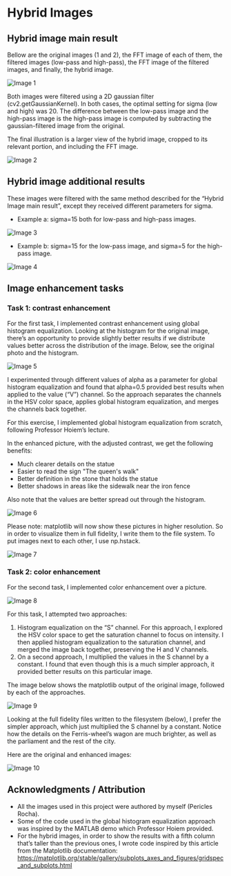 # Hybrid Images

## Hybrid image main result

Bellow are the original images (1 and 2), the FFT image of each of them, the filtered images (low-pass and high-pass), the FFT image of the filtered images, and finally, the hybrid image. 

![](_readmeimages/image1.png "Image 1")</p>
</p>

Both images were filtered using a 2D gaussian filter (cv2.getGaussianKernel). In both cases, the optimal setting for sigma (low and high) was 20. The difference between the low-pass image and the high-pass image is the high-pass image is computed by subtracting the gaussian-filtered image from the original. </p>
The final illustration is a larger view of the hybrid image, cropped to its relevant portion, and including the FFT image.

![](_readmeimages/image2.png "Image 2")</p>
</p>

## Hybrid image additional results
These images were filtered with the same method described for the “Hybrid Image main result”, except they received different parameters for sigma.

- Example a: sigma=15 both for low-pass and high-pass images. 

![](_readmeimages/image3.png "Image 3")</p>
</p>

- Example b: sigma=15 for the low-pass image, and sigma=5 for the high-pass image. 

![](_readmeimages/image4.png "Image 4")</p>
</p>

## Image enhancement tasks

### Task 1: contrast enhancement
For the first task, I implemented contrast enhancement using global histogram equalization. Looking at the histogram for the original image, there’s an opportunity to provide slightly better results if we distribute values better across the distribution of the image. Below, see the original photo and the histogram. 

![](_readmeimages/image5.png "Image 5")</p>
</p>

I experimented through different values of alpha as a parameter for global histogram equalization and found that alpha=0.5 provided best results when applied to the value (“V”) channel. So the approach separates the channels in the HSV color space, applies global histogram equalization, and merges the channels back together. </p>
For this exercise, I implemented global histogram equalization from scratch, following Professor Hoiem’s lecture. </p>
In the enhanced picture, with the adjusted contrast, we get the following benefits:
- Much clearer details on the statue
- Easier to read the sign "The queen's walk"
- Better definition in the stone that holds the statue
- Better shadows in areas like the sidewalk near the iron fence
</p>
Also note that the values are better spread out through the histogram.

![](_readmeimages/image6.png "Image 6")</p>
</p>

Please note: matplotlib will now show these pictures in higher resolution. So in order to visualize them in full fidelity, I write them to the file system. To put images next to each other, I use np.hstack. </p>

![](_readmeimages/image7.png "Image 7")</p>
</p>

### Task 2: color enhancement
For the second task, I implemented color enhancement over a picture. 

![](_readmeimages/image8.png "Image 8")</p>
</p>

For this task, I attempted two approaches: 
1. Histogram equalization on the “S” channel. For this approach, I explored the HSV color space to get the saturation channel to focus on intensity. I then applied histogram equalization to the saturation channel, and merged the image back together, preserving the H and V channels. 
2. On a second approach, I multiplied the values in the S channel by a constant. I found that even though this is a much simpler approach, it provided better results on this particular image. 

The image below shows the matplotlib output of the original image, followed by each of the approaches. 

![](_readmeimages/image9.png "Image 9")</p>
</p>

Looking at the full fidelity files written to the filesystem (below), I prefer the simpler approach, which just multiplied the S channel by a constant. Notice how the details on the Ferris-wheel’s wagon are much brighter, as well as the parliament and the rest of the city. </p>
Here are the original and enhanced images: 

![](_readmeimages/image10.png "Image 10")</p>
</p>

## Acknowledgments / Attribution
- All the images used in this project were authored by myself (Pericles Rocha). 
- Some of the code used in the global histogram equalization approach was inspired by the MATLAB demo which Professor Hoiem provided. 
- For the hybrid images, in order to show the results with a fifth column that’s taller than the previous ones, I wrote code inspired by this article from the Matplotlib documentation: https://matplotlib.org/stable/gallery/subplots_axes_and_figures/gridspec_and_subplots.html 
